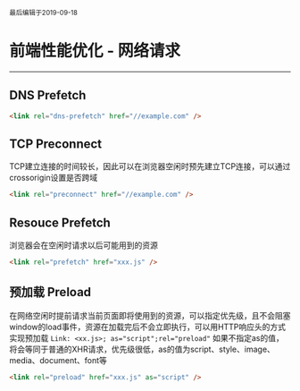 <small>最后编辑于2019-09-18</small>

# 前端性能优化 - 网络请求
***

## DNS Prefetch
```html
<link rel="dns-prefetch" href="//example.com" />
```
## TCP Preconnect
TCP建立连接的时间较长，因此可以在浏览器空闲时预先建立TCP连接，可以通过crossorigin设置是否跨域
```html
<link rel="preconnect" href="//example.com" />
```
## Resouce Prefetch
浏览器会在空闲时请求以后可能用到的资源
```html
<link rel="prefetch" href="xxx.js" />
```
## 预加载 Preload
在网络空闲时提前请求当前页面即将使用到的资源，可以指定优先级，且不会阻塞window的load事件，资源在加载完后不会立即执行，可以用HTTP响应头的方式实现预加载 ```Link: <xx.js>; as="script";rel="preload"```
如果不指定as的值，将会等同于普通的XHR请求，优先级很低，as的值为script、style、image、media、document、font等
```html
<link rel="preload" href="xxx.js" as="script" />
```